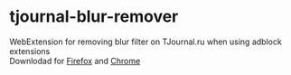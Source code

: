 # tjournal-blur-remover
WebExtension for removing blur filter on TJournal.ru when using adblock extensions  
Downlodad for [Firefox](https://addons.mozilla.org/firefox/addon/tjournal-blur-remover) and [Chrome](https://chrome.google.com/webstore/detail/%D1%83%D0%B4%D0%B0%D0%BB%D0%B5%D0%BD%D0%B8%D0%B5-%D1%80%D0%B0%D0%B7%D0%BC%D1%8B%D1%82%D0%B8%D1%8F-%D0%BD%D0%B0-tjou/bapkpgmbfbmofhgagdjhbhkeambllnkb)
